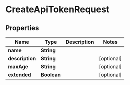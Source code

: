 

# CreateApiTokenRequest


## Properties

| Name | Type | Description | Notes |
|------------ | ------------- | ------------- | -------------|
|**name** | **String** |  |  |
|**description** | **String** |  |  [optional] |
|**maxAge** | **String** |  |  [optional] |
|**extended** | **Boolean** |  |  [optional] |



